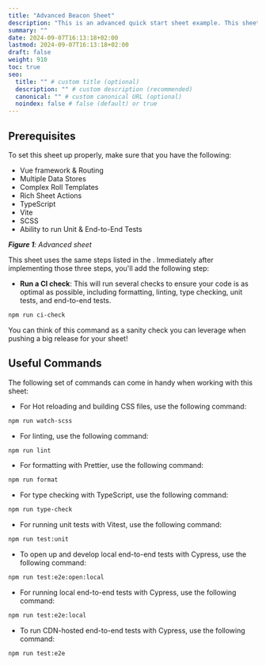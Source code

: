 ```yaml
---
title: "Advanced Beacon Sheet"
description: "This is an advanced quick start sheet example. This sheet takes an advanced approach to building the Beacon sheet."
summary: ""
date: 2024-09-07T16:13:18+02:00
lastmod: 2024-09-07T16:13:18+02:00
draft: false
weight: 910
toc: true
seo:
  title: "" # custom title (optional)
  description: "" # custom description (recommended)
  canonical: "" # custom canonical URL (optional)
  noindex: false # false (default) or true
---
```



## Prerequisites

To set this sheet up properly, make sure that you have the following:

- Vue framework & Routing
- Multiple Data Stores
- Complex Roll Templates
- Rich Sheet Actions
- TypeScript
- Vite
- SCSS
- Ability to run Unit & End-to-End Tests


_**Figure 1**: Advanced sheet_

This sheet uses the same steps listed in the . Immediately after implementing those three steps, you'll add the following step:

- **Run a CI check**: This will run several checks to ensure your code is as optimal as possible, including formatting, linting, type checking, unit tests, and end-to-end tests.

```bash
npm run ci-check
```

You can think of this command as a sanity check you can leverage when pushing a big release for your sheet!

## Useful Commands

The following set of commands can come in handy when working with this sheet:

- For Hot reloading and building CSS files, use the following command:

```bash
npm run watch-scss
```

- For linting, use the following command:

```bash
npm run lint
```

- For formatting with Prettier, use the following command:

```bash
npm run format
```

- For type checking with TypeScript, use the following command:

```bash
npm run type-check
```

- For running unit tests with Vitest, use the following command:

```bash
npm run test:unit
```

- To open up and develop local end-to-end tests with Cypress, use the following command:

```bash
npm run test:e2e:open:local
```

- For running local end-to-end tests with Cypress, use the following command:

```bash
npm run test:e2e:local
```

- To run CDN-hosted end-to-end tests with Cypress, use the following command:

```bash
npm run test:e2e
```